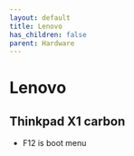 ```yaml
---
layout: default
title: Lenovo
has_children: false
parent: Hardware
---
```


# Lenovo

## Thinkpad X1 carbon

- F12 is boot menu
